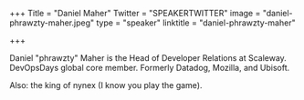 +++
Title = "Daniel Maher"
Twitter = "SPEAKERTWITTER"
image = "daniel-phrawzty-maher.jpeg"
type = "speaker"
linktitle = "daniel-phrawzty-maher"

+++

Daniel "phrawzty" Maher is the Head of Developer Relations at Scaleway. DevOpsDays global core member. Formerly Datadog, Mozilla, and Ubisoft.

Also: the king of nynex (I know you play the game).
